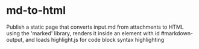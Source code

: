 # md-to-html

Publish a static page that converts input.md from attachments to HTML using the 'marked' library, renders it inside an element with id #markdown-output, and loads highlight.js for code block syntax highlighting